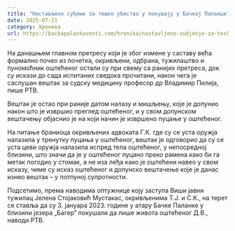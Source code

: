 ```yaml
---
title: "Настављено суђење за тешко убиство у покушају у Бачкој Паланци"
date: 2025-07-21
category: Хроника
url: https://backapalankavesti.com/hronika/nastavljeno-sudjenje-za-tesko-ubistvo-u-pokusaju-u-backoj-palanci-2/
---
```


На данашњем главном претресу који је због измене у саставу већа формално почео из почетка, окривљени, одбрана, тужилаштво и пуномоћник оштећеног остали су при свему са ранијих претреса, док су искази до сада испитаних сведока прочитани, након чега је саслушан вештак за судску медицину професор др Владимир Пилија, пише РТВ.

Вештак је остао при раније датом налазу и мишљењу, које је допунио након што је извршио преглед оштећеног, и у свом допунском вештачењу објаснио је на који начин је извршено пуцање у оштећеног.

На питање браниоца окривљених адвоката Г.К. где су се уста оружја налазила у тренутку пуцања у оштећеног, вештак је одговорио да су се уста цеви оружја налазила испред тела оштећеног, у непосредној близини, што значи да је у оштећеног пуцано преко рамена како би га метак погодио у стомак, а не иза леђа како је оштећени навео у свом исказу, чиме су исказ оштећеног и допунско вештачење које је данас изнео вештак – у потпуној супротности.

Подсетимо, према наводима оптужнице коју заступа Виши јавни тужилац Јелена Стојаковић Мустакас, окривљенима Т.Ј. и С.К., на терет се ставља да су 3. јануара 2023. године у атару Бачке Паланке у близини језера „Багер“ покушали да лише живота оштећеног Д.В., наводи РТВ.

